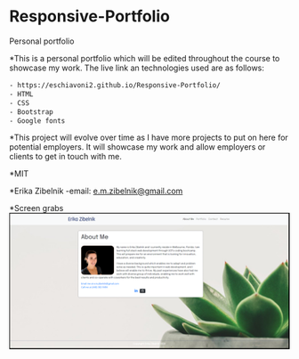 # Responsive-Portfolio
<!-- Title -->
Personal portfolio 

<!-- Description -->
*This is a personal portfolio which will be edited throughout the course to showcase my work. The live link an technologies used are as follows:

    - https://eschiavoni2.github.io/Responsive-Portfolio/
    - HTML
    - CSS
    - Bootstrap
    - Google fonts


<!-- Point of the project -->
*This project will evolve over time as I have more projects to put on here for potential employers. It will showcase my work and allow employers or clients to get in touch with me.


<!-- License -->
*MIT

*Erika Zibelnik
    -email: e.m.zibelnik@gmail.com

*Screen grabs
<img src="Portfolio.PNG" alt="About me screen grab">




